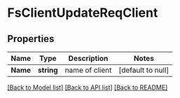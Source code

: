 # FsClientUpdateReqClient

## Properties
Name | Type | Description | Notes
------------ | ------------- | ------------- | -------------
**Name** | **string** | name of client | [default to null]

[[Back to Model list]](../README.md#documentation-for-models) [[Back to API list]](../README.md#documentation-for-api-endpoints) [[Back to README]](../README.md)


